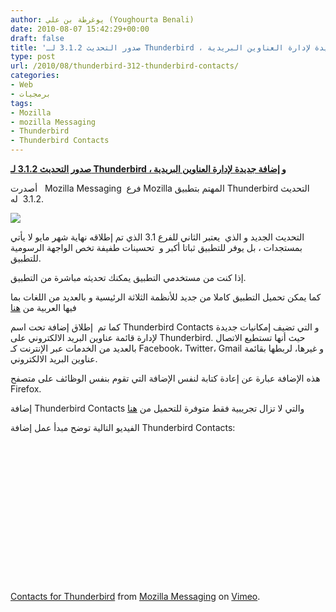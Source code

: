 ```yaml
---
author: يوغرطة بن علي (Youghourta Benali)
date: 2010-08-07 15:42:29+00:00
draft: false
title: 'صدور التحديث 3.1.2 لـ Thunderbird ، و إضافة جديدة لإدارة العناوين البريدية  '
type: post
url: /2010/08/thunderbird-312-thunderbird-contacts/
categories:
- Web
- برمجيات
tags:
- Mozilla
- mozilla Messaging
- Thunderbird
- Thunderbird Contacts
---
```


**[صدور التحديث 3.1.2 لـ Thunderbird ، و إضافة جديدة لإدارة العناوين البريدية](http://www.it-scoop.com/2010/08/thunderbird-312-thunderbird-contacts)**




أصدرت   Mozilla Messaging  فرع Mozilla المهتم بتطبيق Thunderbird التحديث 3.1.2  له.




[![](http://www.it-scoop.com/wp-content/uploads/2010/08/thunderbird-logo.png)
](http://www.it-scoop.com/2010/08/thunderbird-312-thunderbird-contacts)


التحديث الجديد و الذي  يعتبر الثاني للفرع 3.1 الذي تم إطلاقه نهاية شهر مايو لا يأتي بمستجدات ، بل يوفر للتطبيق ثباتا أكبر و  تحسينات طفيفة تخص الواجهة الرسومية للتطبيق.

إذا كنت من مستخدمي التطبيق يمكنك تحديثه مباشرة من التطبيق.

كما يمكن تحميل التطبيق كاملا من جديد للأنظمة الثلاثة الرئيسية و بالعديد من اللغات بما فيها العربية من [هنا](http://www.mozillamessaging.com/en-US/thunderbird/all.html)

كما تم  إطلاق إضافة تحت اسم Thunderbird Contacts و التي تضيف إمكانيات جديدة لإدارة قائمة عناوين البريد الالكتروني على Thunderbird. حيث أنها تستطيع الاتصال بالعديد من الخدمات عبر الإنترنت كـ Facebook، Twitter، Gmail و غيرها، لربطها بقائمة عناوين البريد الالكتروني.

هذه الإضافة عبارة عن إعادة كتابة لنفس الإضافة التي تقوم بنفس الوظائف على متصفح Firefox.

إضافة Thunderbird Contacts والتي لا تزال تجريبية فقط متوفرة للتحميل من [هنا](https://addons.mozilla.org/fr/thunderbird/addon/211329/)

الفيديو التالية توضح مبدأ عمل إضافة Thunderbird Contacts:

<!-- more -->



<object classid="clsid:d27cdb6e-ae6d-11cf-96b8-444553540000" width="400" codebase="http://download.macromedia.com/pub/shockwave/cabs/flash/swflash.cab#version=6,0,40,0" height="225"><embed src="http://vimeo.com/moogaloop.swf?clip_id=13858695&server=vimeo.com&show_title=1&show_byline=1&show_portrait=1&color=&fullscreen=1&autoplay=0&loop=0" allowscriptaccess="always" height="225" width="400" allowfullscreen="true" type="application/x-shockwave-flash"></embed></object>

[Contacts for Thunderbird](http://vimeo.com/13858695) from [Mozilla Messaging](http://vimeo.com/mozillamessaging) on [Vimeo](http://vimeo.com).
